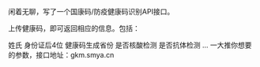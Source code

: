 闲着无聊，写了一个国康码/防疫健康码识别API接口。

上传健康码，即可返回相应的信息。包括：

姓氏
身份证后4位
健康码生成省份
是否核酸检测
是否抗体检测
...
一大推你想要的参数，接口地址：gkm.smya.cn

